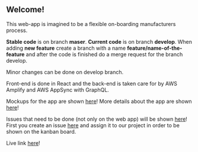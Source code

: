 Welcome!
--------

This web-app is imagined to be a flexible on-boarding manufacturers process.

**Stable code** is on branch **maser**.
**Current code** is on branch **develop**.
When adding **new feature** create a branch with a name **feature/name-of-the-feature** and after the code is finished do a merge request for the branch develop.

Minor changes can be done on develop branch.

Front-end is done in React and the back-end is taken care for by AWS Amplify and AWS AppSync with GraphQL.

Mockups for the app are shown [here](https://balsamiq.cloud/sfku9lp/p6mv5um)!
More details about the app are shown [here](https://app.mural.co/t/daido2784/m/daido2784/1591538649608/c1a50661a6c4320e2fa7aabff973bd7d7b94ff7c)!

Issues that need to be done (not only on the web app) will be shown [here](https://github.com/almahdc/daido-project-onboarding/projects/1)! First you create an issue [here](https://github.com/Daido-TUM/onboarding/issues) and assign it to our project in order to be shown on the kanban board.

Live link [here](https://master.d5bxwqht42psu.amplifyapp.com/)!
